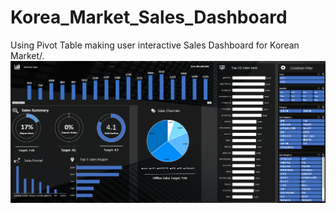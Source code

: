 # Korea_Market_Sales_Dashboard
Using Pivot Table making user interactive Sales Dashboard for Korean Market/.
![DashBoard](https://github.com/jamesmoonusa/Korea_Market_Sales_Dashboard/blob/main/Dashboard.PNG)

